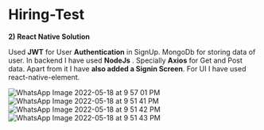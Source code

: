 # Hiring-Test

**2) React Native Solution**

Used **JWT** for User **Authentication** in SignUp.
MongoDb for storing data of user.
In backend I have used **NodeJs** .
Specially **Axios** for Get and Post data.
Apart from it I have **also added a Signin Screen**.
For UI I have used react-native-element.



![WhatsApp Image 2022-05-18 at 9 57 01 PM](https://user-images.githubusercontent.com/79198069/169094053-d0ead35e-27d0-4357-86c0-eae7915f9982.jpeg)
![WhatsApp Image 2022-05-18 at 9 51 41 PM](https://user-images.githubusercontent.com/79198069/169094062-d357955d-dec5-4406-8f0a-806547436d4b.jpeg)
![WhatsApp Image 2022-05-18 at 9 51 42 PM](https://user-images.githubusercontent.com/79198069/169094066-7659d6be-261e-4da3-8491-6b9bd1e706f5.jpeg)
![WhatsApp Image 2022-05-18 at 9 51 43 PM](https://user-images.githubusercontent.com/79198069/169094077-a1e8cff4-9d45-4790-9723-29f4809af248.jpeg)
